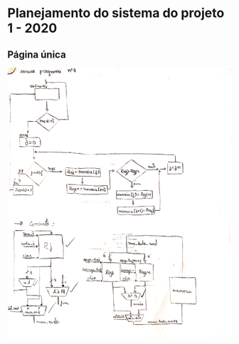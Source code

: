 # Planejamento do sistema do projeto 1 - 2020

## Página única

![Planejamento projeto 3](../Assets/planejamento_projeto_4.jpeg)